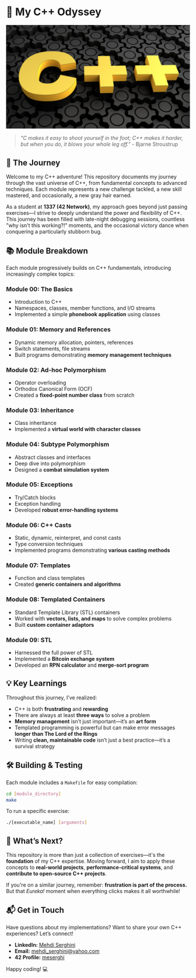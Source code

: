 # 🚀 My C++ Odyssey

![C++ Banner](img/cpp.jpg)

> *"C makes it easy to shoot yourself in the foot; C++ makes it harder, but when you do, it blows your whole leg off."* - Bjarne Stroustrup

## 🧭 The Journey

Welcome to my C++ adventure! This repository documents my journey through the vast universe of C++, from fundamental concepts to advanced techniques. Each module represents a new challenge tackled, a new skill mastered, and occasionally, a new gray hair earned.

As a student at **1337 (42 Network)**, my approach goes beyond just passing exercises—I strive to deeply understand the power and flexibility of C++. This journey has been filled with late-night debugging sessions, countless "why isn't this working?!" moments, and the occasional victory dance when conquering a particularly stubborn bug.

## 📚 Module Breakdown

Each module progressively builds on C++ fundamentals, introducing increasingly complex topics:

### **Module 00: The Basics**
- Introduction to C++
- Namespaces, classes, member functions, and I/O streams
- Implemented a simple **phonebook application** using classes

### **Module 01: Memory and References**
- Dynamic memory allocation, pointers, references
- Switch statements, file streams
- Built programs demonstrating **memory management techniques**

### **Module 02: Ad-hoc Polymorphism**
- Operator overloading
- Orthodox Canonical Form (OCF)
- Created a **fixed-point number class** from scratch

### **Module 03: Inheritance**
- Class inheritance
- Implemented a **virtual world with character classes**

### **Module 04: Subtype Polymorphism**
- Abstract classes and interfaces
- Deep dive into polymorphism
- Designed a **combat simulation system**

### **Module 05: Exceptions**
- Try/Catch blocks
- Exception handling
- Developed **robust error-handling systems**

### **Module 06: C++ Casts**
- Static, dynamic, reinterpret, and const casts
- Type conversion techniques
- Implemented programs demonstrating **various casting methods**

### **Module 07: Templates**
- Function and class templates
- Created **generic containers and algorithms**

### **Module 08: Templated Containers**
- Standard Template Library (STL) containers
- Worked with **vectors, lists, and maps** to solve complex problems
- Built **custom container adaptors**

### **Module 09: STL**
- Harnessed the full power of STL
- Implemented a **Bitcoin exchange system**
- Developed an **RPN calculator** and **merge-sort program**

## 💡 Key Learnings

Throughout this journey, I’ve realized:
- C++ is both **frustrating** and **rewarding**
- There are always at least **three ways** to solve a problem
- **Memory management** isn’t just important—it’s an **art form**
- Templated programming is powerful but can make error messages **longer than The Lord of the Rings**
- Writing **clean, maintainable code** isn’t just a best practice—it’s a survival strategy

## 🛠️ Building & Testing

Each module includes a `Makefile` for easy compilation:

```bash
cd [module_directory]
make
```

To run a specific exercise:

```bash
./[executable_name] [arguments]
```

## 🎯 What’s Next?

This repository is more than just a collection of exercises—it's the **foundation** of my C++ expertise. Moving forward, I aim to apply these concepts to **real-world projects**, **performance-critical systems**, and **contribute to open-source C++ projects**.

If you're on a similar journey, remember: **frustration is part of the process.** But that *Eureka!* moment when everything clicks makes it all worthwhile!

## 📬 Get in Touch

Have questions about my implementations? Want to share your own C++ experiences? Let’s connect!

- **LinkedIn:** [Mehdi Serghini](https://www.linkedin.com/in/mehdi-serghini-a81160245/)
- **Email:** [mehdi_serghini@yahoo.com](mailto:mehdi_serghini@yahoo.com)
- **42 Profile:** [meserghi](https://profile.intra.42.fr/users/meserghi)

Happy coding! 💻

